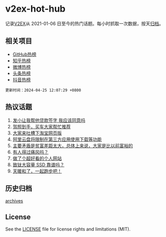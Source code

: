 # v2ex-hot-hub

 记录[V2EX](https://www.v2ex.com/)从 2021-01-06 日至今的热门话题。每小时抓取一次数据，按天[归档](archives)。
 
 ## 相关项目

- [GitHub热榜](https://github.com/it985/github-hot-hub)
- [知乎热榜](https://github.com/it985/zhihu-hot-hub)
- [微博热榜](https://github.com/it985/weibo-hot-hub)
- [头条热榜](https://github.com/it985/toutiao-hot-hub)
- [抖音热榜](https://github.com/it985/douyin-hot-hub)


 `更新时间：2024-04-25 12:07:29 +0800`

## 热议话题

1. [发小让我帮他贷款签字 我应该同意吗](https://www.v2ex.com/t/1035269)
1. [驾照到手，买车大家帮忙推荐](https://www.v2ex.com/t/1035245)
1. [大家来吐槽下淘宝网页版](https://www.v2ex.com/t/1035254)
1. [阿里云盘将限制在第三方应用使用下载等功能](https://www.v2ex.com/t/1035228)
1. [主要矛盾是贫富差距太大，总体上来说，大家是比以前富裕的](https://www.v2ex.com/t/1035471)
1. [有人得过痛风吗？](https://www.v2ex.com/t/1035258)
1. [做了个超好看的个人网站](https://www.v2ex.com/t/1035281)
1. [致钛大容量 SSD 靠谱吗？](https://www.v2ex.com/t/1035238)
1. [天暖和了，一起跑步吧！](https://www.v2ex.com/t/1035447)

## 历史归档

[archives](archives)

## License

See the [LICENSE](LICENSE) file for license rights and limitations (MIT).
